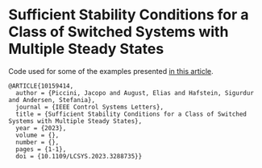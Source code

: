 # Sufficient Stability Conditions for a Class of Switched Systems with Multiple Steady States

Code used for some of the examples presented [in this article](https://ieeexplore.ieee.org/document/10159414).

```
@ARTICLE{10159414,
  author = {Piccini, Jacopo and August, Elias and Hafstein, Sigurdur and Andersen, Stefania},
  journal = {IEEE Control Systems Letters}, 
  title = {Sufficient Stability Conditions for a Class of Switched Systems with Multiple Steady States}, 
  year = {2023},
  volume = {},
  number = {},
  pages = {1-1},
  doi = {10.1109/LCSYS.2023.3288735}}
```
